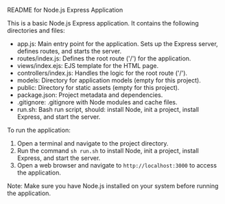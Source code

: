 README for Node.js Express Application

This is a basic Node.js Express application. It contains the following directories and files:

* app.js: Main entry point for the application. Sets up the Express server, defines routes, and starts the server.
* routes/index.js: Defines the root route ('/') for the application.
* views/index.ejs: EJS template for the HTML page.
* controllers/index.js: Handles the logic for the root route ('/').
* models: Directory for application models (empty for this project).
* public: Directory for static assets (empty for this project).
* package.json: Project metadata and dependencies.
* .gitignore: .gitignore with Node modules and cache files.
* run.sh: Bash run script, should: install Node, init a project, install Express, and start the server.

To run the application:

1. Open a terminal and navigate to the project directory.
2. Run the command `sh run.sh` to install Node, init a project, install Express, and start the server.
3. Open a web browser and navigate to `http://localhost:3000` to access the application.

Note: Make sure you have Node.js installed on your system before running the application.